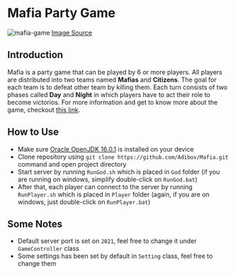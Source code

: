 # Mafia Party Game
![mafia-game](https://freeimage.host/i/RV2xtf)
[Image Source](https://icebreakerideas.com/mafia-game/)

## Introduction
Mafia is a party game that can be played by 6 or more players. All players are distributed into two teams named **Mafias** and **Citizens**. The goal for each team is to defeat other team by killing them. Each turn consists of two phases called **Day** and **Night** in which players have to act their role to become victorios.
For more information and get to know more about the game, checkout [this link](https://icebreakerideas.com/mafia-game/).

## How to Use
- Make sure [Oracle OpenJDK 16.0.1](https://www.oracle.com/java/technologies/javase-jdk16-downloads.html) is installed on your device
- Clone repository using `git clone https://github.com/Adibov/Mafia.git` command and open project directory
- Start server by running `RunGod.sh` which is placed in `God` folder (if you are running on windows, simplify double-click on `RunGod.bat`)
- After that, each player can connect to the server by running `RunPlayer.sh` which is placed in `Player` folder (again, if you are on windows, just double-click on `RunPlayer.bat`)

## Some Notes
- Default server port is set on `2021`, feel free to change it under `GameController` class
- Some settings has been set by default in `Setting` class, feel free to change them

